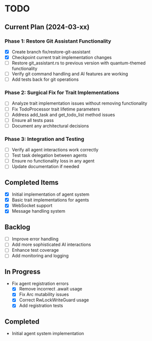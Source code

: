 # TODO

## Current Plan (2024-03-xx)

### Phase 1: Restore Git Assistant Functionality
- [x] Create branch fix/restore-git-assistant
- [x] Checkpoint current trait implementation changes
- [ ] Restore git_assistant.rs to previous version with quantum-themed functionality
- [ ] Verify git command handling and AI features are working
- [ ] Add tests back for git operations

### Phase 2: Surgical Fix for Trait Implementations
- [ ] Analyze trait implementation issues without removing functionality
- [ ] Fix TodoProcessor trait lifetime parameters
- [ ] Address add_task and get_todo_list method issues
- [ ] Ensure all tests pass
- [ ] Document any architectural decisions

### Phase 3: Integration and Testing
- [ ] Verify all agent interactions work correctly
- [ ] Test task delegation between agents
- [ ] Ensure no functionality loss in any agent
- [ ] Update documentation if needed

## Completed Items
- [x] Initial implementation of agent system
- [x] Basic trait implementations for agents
- [x] WebSocket support
- [x] Message handling system

## Backlog
- [ ] Improve error handling
- [ ] Add more sophisticated AI interactions
- [ ] Enhance test coverage
- [ ] Add monitoring and logging

## In Progress
- Fix agent registration errors
  - [x] Remove incorrect .await usage
  - [x] Fix Arc mutability issues
  - [x] Correct RwLockWriteGuard usage
  - [x] Add registration tests

## Completed
- Initial agent system implementation
